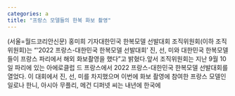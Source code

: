 ```yaml
---
categories: a
title: "프랑스 모델들의 한복 화보 촬영"
---
```

(서울=월드코리안신문) 홍미희 기자대한민국 한복모델 선발대회 조직위원회(이하 조직위원회)는 &ldquo;&lsquo;2022 프랑스-대한민국 한복모델 선발대회&rsquo; 진, 선, 미와 대한민국 한복모델들이 프랑스 파리에서 해외 화보촬영을 했다&rdquo;고 밝혔다.앞서 조직위원회는 지난 9월 10일 파리에 있는 아에로클럽 드 프랑스에서 2022 프랑스-대한민국 한복모델 선발대회를 열었다. 이 대회에서 진, 선, 미를 차지했으며 이번에 화보 촬영에 참여한 프랑스 모델인 일로나 한니, 아시아 무플리, 메건 디퍼넷 씨는 내년에 한국에